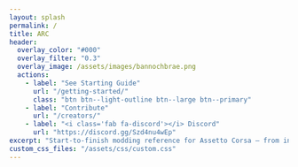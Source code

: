 ```yaml
---
layout: splash
permalink: /
title: ARC
header:
  overlay_color: "#000"
  overlay_filter: "0.3"
  overlay_image: /assets/images/bannochbrae.png
  actions:
    - label: "See Starting Guide"
      url: "/getting-started/"
      class: "btn btn--light-outline btn--large btn--primary"
    - label: "Contribute"
      url: "/creators/"
    - label: "<i class='fab fa-discord'></i> Discord"
      url: "https://discord.gg/Szd4nu4wEp"
excerpt: "Start-to-finish modding reference for Assetto Corsa — from installation to visuals, and beyond."
custom_css_files: "/assets/css/custom.css"
---
```

